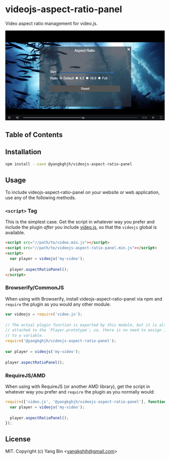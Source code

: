 # videojs-aspect-ratio-panel

Video aspect ratio management for video.js.

![](screenshot.png)

## Table of Contents

<!-- START doctoc -->
<!-- END doctoc -->
## Installation

```sh
npm install --save @yangkghjh/videojs-aspect-ratio-panel
```

## Usage

To include videojs-aspect-ratio-panel on your website or web application, use any of the following methods.

### `<script>` Tag

This is the simplest case. Get the script in whatever way you prefer and include the plugin _after_ you include [video.js][videojs], so that the `videojs` global is available.

```html
<script src="//path/to/video.min.js"></script>
<script src="//path/to/videojs-aspect-ratio-panel.min.js"></script>
<script>
  var player = videojs('my-video');

  player.aspectRatioPanel();
</script>
```

### Browserify/CommonJS

When using with Browserify, install videojs-aspect-ratio-panel via npm and `require` the plugin as you would any other module.

```js
var videojs = require('video.js');

// The actual plugin function is exported by this module, but it is also
// attached to the `Player.prototype`; so, there is no need to assign it
// to a variable.
require('@yangkghjh/videojs-aspect-ratio-panel');

var player = videojs('my-video');

player.aspectRatioPanel();
```

### RequireJS/AMD

When using with RequireJS (or another AMD library), get the script in whatever way you prefer and `require` the plugin as you normally would:

```js
require(['video.js', '@yangkghjh/videojs-aspect-ratio-panel'], function(videojs) {
  var player = videojs('my-video');

  player.aspectRatioPanel();
});
```

## License

MIT. Copyright (c) Yang Bin &lt;yangkghjh@gmail.com&gt;


[videojs]: http://videojs.com/
